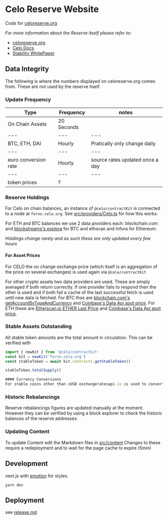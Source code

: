
# Celo Reserve Website

Code for [celoreserve.org](https://celoreserve.org)

*For more information about the Reserve itself please refer to:*

* [celoreserve.org](https://celoreserve.org)
* [Celo Docs](https://docs.celo.org/developer-guide/sdk-code-reference/summary-2/classes/_wrappers_reserve_.reservewrapper)
* [Stability WhitePaper](https://celo.org/papers/stability)

## Data Integrity
The following is where the numbers displayed on celoreserve.org comes from. These are not used by the reserve itself.

### Update Frequency

  | Type | Frequency | notes |
  | --- | --- | --- |
  | On Chain Assets | 20 Seconds |  |
  | --- | --- | --- |
  | BTC, ETH, DAI | Hourly | Pratically only change daily |
  | --- | --- | --- |
  | euro conversion rate | Hourly | source rates updated once a day |
  | --- | --- | --- |
  | token prices | ? | |

### Reserve Holdings

For Celo on chain balances, an instance of `@celo/contractKit` is connected to a node at `forno.celo.org`. See [src/providers/Celo.ts](src/providers/Celo.ts) for how this works.

For ETH and BTC balances we use 2 data providers each: blockchain.com and [blockstreams's esplora](https://github.com/Blockstream/esplora/blob/master/API.md) for BTC and ethscan and Infura for Ethereum.

*Holdings change rarely and as such these are only updated every few hours*

#### For Asset Prices

For CELO the on change exchange price (which itself is an aggregation of the price on several exchanges) is used again via `@celo/contractKit`

For other crypto assets two data providers are used. These are simply averaged if both return correctly. If one provider fails to respond then the other is used and if both fail a cache of the last successful fetch is used until new data is fetched.
For BTC thse are [blockchain.com's getAccountByTypeAndCurrency](https://api.blockchain.com/v3/#/payments/getAccountByTypeAndCurrency) and [Coinbase's Data Api spot price](https://developers.coinbase.com/api/v2#exchange-rates).
For ETH these are [Etherscan.io ETHER Last Price](https://etherscan.io/apis#stats) and [Coinbase's Data Api spot price](https://developers.coinbase.com/api/v2#exchange-rates).

### Stable Assets Outstanding

All stable token amounts are the total amount in circulation. This can be verified with

```typescript
import { newKit } from '@celo/contractkit'
const kit = newKit('forno.celo.org')
const stableToken = await kit.contracts.getStableToken()

stableToken.totalSupply()

#### Currency Conversions
For stable coins other than cUSD exchangeratesapi.io is used to convert value to USD to compare and sum values
```


### Historic Rebalancings
Reserve rebalancings figures are updated manually at the moment. However they can be verified by using a block explorer to check the historic balances of the reserve addresses.

### Updating Content
To update Content edit the Markdown files in [src/content](src/content)
Changes to these require a redeployment and to wait for the page cache to expire (5min)

## Development

next.js with [emotion](http://emotion.sh/) for styles.

`yarn dev`

## Deployment

see [release.md](release.md)